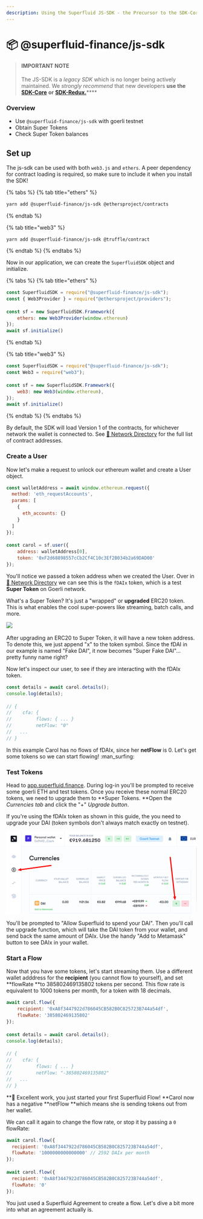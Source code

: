 ```yaml
---
description: Using the Superfluid JS-SDK - the Precursor to the SDK-Core
---
```


# 📦 @superfluid-finance/js-sdk

> #### IMPORTANT NOTE
>
> The JS-SDK is a _legacy SDK_ which is no longer being actively maintained. We _strongly_ _recommend_ that new developers **use the** [**SDK-Core**](broken-reference) **or** [**SDK-Redux.**](https://www.npmjs.com/package/@superfluid-finance/sdk-redux)\*\*\*\*

### **Overview**

* Use `@superfluid-finance/js-sdk` with goerli testnet
* Obtain Super Tokens
* Check Super Token balances

## Set up

The js-sdk can be used with both `web3.js` and `ethers`. A peer dependency for contract loading is required, so make sure to include it when you install the SDK!

{% tabs %}
{% tab title="ethers" %}
```bash
yarn add @superfluid-finance/js-sdk @ethersproject/contracts
```
{% endtab %}

{% tab title="web3" %}
```
yarn add @superfluid-finance/js-sdk @truffle/contract
```
{% endtab %}
{% endtabs %}

Now in our application, we can create the `SuperfluidSDK` object and initialize.

{% tabs %}
{% tab title="ethers" %}
```javascript
const SuperfluidSDK = require("@superfluid-finance/js-sdk");
const { Web3Provider } = require("@ethersproject/providers");

const sf = new SuperfluidSDK.Framework({
    ethers: new Web3Provider(window.ethereum)
});
await sf.initialize()
```
{% endtab %}

{% tab title="web3" %}
```javascript
const SuperfluidSDK = require("@superfluid-finance/js-sdk");
const Web3 = require("web3");

const sf = new SuperfluidSDK.Framework({
    web3: new Web3(window.ethereum),
});
await sf.initialize()
```
{% endtab %}
{% endtabs %}

By default, the SDK will load Version 1 of the contracts, for whichever network the wallet is connected to. See [🔗 Network Directory](../../../developers/networks.md) for the full list of contract addresses.

### Create a User

Now let's make a request to unlock our ethereum wallet and create a User object.

```javascript
const walletAddress = await window.ethereum.request({
  method: 'eth_requestAccounts',
  params: [
    {
      eth_accounts: {}
    }
  ]
});
    
const carol = sf.user({
    address: walletAddress[0],
    token: '0xF2d68898557cCb2Cf4C10c3Ef2B034b2a69DAD00'
});
```

You'll notice we passed a token address when we created the User. Over in [🔗 Network Directory](../../../developers/networks.md) we can see this is the `fDAIx` token, which is a test **Super Token** on Goerli network.

What's a Super Token? It's just a "wrapped" or **upgraded** ERC20 token. This is what enables the cool super-powers like streaming, batch calls, and more.

![](<../../../.gitbook/assets/image (8) (1) (1) (1) (1).png>)

After upgrading an ERC20 to Super Token, it will have a new token address. To denote this, we just append "x" to the token symbol. Since the fDAI in our example is named "Fake DAI", it now becomes "Super Fake DAI"... pretty funny name right?

Now let's inspect our user, to see if they are interacting with the fDAIx token.

```javascript
const details = await carol.details();
console.log(details);

// {
//    cfa: {
//         flows: { ... }
//         netFlow: "0"
//   ...
// }
```

In this example Carol has no flows of fDAIx, since her **netFlow** is 0. Let's get some tokens so we can start flowing! :man\_surfing:

### Test Tokens

Head to [app.superfluid.finance](https://app.superfluid.finance). During log-in you'll be prompted to receive some goerli ETH and test tokens. Once you receive these normal ERC20 tokens, we need to upgrade them to \*\*Super Tokens. \*\*Open the _Currencies tab_ and click the "+" _Upgrade button_.

If you're using the fDAIx token as shown in this guide, the you need to upgrade your DAI (token symbols don't always match exactly on testnet).

![](<../../../.gitbook/assets/image (7) (1) (1).png>)

You'll be prompted to "Allow Superfluid to spend your DAI". Then you'll call the upgrade function, which will take the DAI token from your wallet, and send back the same amount of DAIx. Use the handy "Add to Metamask" button to see DAIx in your wallet.

### Start a Flow

Now that you have some tokens, let's start streaming them. Use a different wallet adddress for the **recipient** (you cannot flow to yourself), and set \*\*flowRate \*\*to 385802469135802 tokens per second. This flow rate is equivalent to 1000 tokens per month, for a token with 18 decimals.

```javascript
await carol.flow({
    recipient: '0xA8f3447922d786045CB582B0C825723B744a54df',
    flowRate: '385802469135802'
});

const details = await carol.details();
console.log(details);

// {
//    cfa: {
//         flows: { ... }
//         netFlow: "-385802469135802"
//   ...
// }
```

\*\*🎉 Excellent work, you just started your first Superfluid Flow! \*\*Carol now has a negative \*\*netFlow \*\*which means she is sending tokens out from her wallet.

We can call it again to change the flow rate, or stop it by passing a `0` flowRate:

```javascript
await carol.flow({
  recipient: '0xA8f3447922d786045CB582B0C825723B744a54df',
  flowRate: '1000000000000000' // 2592 DAIx per month
});

await carol.flow({
  recipient: '0xA8f3447922d786045CB582B0C825723B744a54df',
  flowRate: '0' 
});
```

You just used a Superfluid Agreement to create a flow. Let's dive a bit more into what an agreement actually is.
